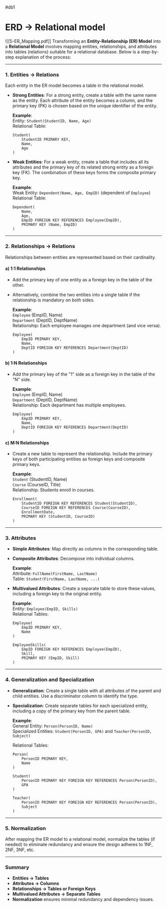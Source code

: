 #db1 
# ERD -> Relational model
![[5-ER_Mapping.pdf]]
Transforming an **Entity-Relationship (ER) Model** into a **Relational Model** involves mapping entities, relationships, and attributes into tables (relations) suitable for a relational database. Below is a step-by-step explanation of the process:

---

### 1. **Entities → Relations**

Each entity in the ER model becomes a table in the relational model.

- **Strong Entities**: For a strong entity, create a table with the same name as the entity. Each attribute of the entity becomes a column, and the primary key (PK) is chosen based on the unique identifier of the entity.
    
    **Example**:  
    Entity: `Student(StudentID, Name, Age)`  
    Relational Table:
    
    ```
    Student(
        StudentID PRIMARY KEY,
        Name,
        Age
    )
    ```
    
- **Weak Entities**: For a weak entity, create a table that includes all its attributes and the primary key of its related strong entity as a foreign key (FK). The combination of these keys forms the composite primary key.
    
    **Example**:  
    Weak Entity: `Dependent(Name, Age, EmpID)` (dependent of `Employee`)  
    Relational Table:
    
    ```
    Dependent(
        Name,
        Age,
        EmpID FOREIGN KEY REFERENCES Employee(EmpID),
        PRIMARY KEY (Name, EmpID)
    )
    ```
    

---

### 2. **Relationships → Relations**

Relationships between entities are represented based on their cardinality.

#### a) **1:1 Relationships**

- Add the primary key of one entity as a foreign key in the table of the other.
    
- Alternatively, combine the two entities into a single table if the relationship is mandatory on both sides.
    
    **Example**:  
    `Employee` (EmpID, Name)  
    `Department` (DeptID, DeptName)  
    Relationship: Each employee manages one department (and vice versa).
    
    ```
    Employee(
        EmpID PRIMARY KEY,
        Name,
        DeptID FOREIGN KEY REFERENCES Department(DeptID)
    )
    ```
    

#### b) **1:N Relationships**

- Add the primary key of the "1" side as a foreign key in the table of the "N" side.
    
    **Example**:  
    `Employee` (EmpID, Name)  
    `Department` (DeptID, DeptName)  
    Relationship: Each department has multiple employees.
    
    ```
    Employee(
        EmpID PRIMARY KEY,
        Name,
        DeptID FOREIGN KEY REFERENCES Department(DeptID)
    )
    ```
    

#### c) **M:N Relationships**

- Create a new table to represent the relationship. Include the primary keys of both participating entities as foreign keys and composite primary keys.
    
    **Example**:  
    `Student` (StudentID, Name)  
    `Course` (CourseID, Title)  
    Relationship: Students enroll in courses.
    
    ```
    Enrollment(
        StudentID FOREIGN KEY REFERENCES Student(StudentID),
        CourseID FOREIGN KEY REFERENCES Course(CourseID),
        EnrollmentDate,
        PRIMARY KEY (StudentID, CourseID)
    )
    ```
    

---

### 3. **Attributes**

- **Simple Attributes**: Map directly as columns in the corresponding table.
    
- **Composite Attributes**: Decompose into individual columns.
    
    **Example**:  
    Attribute: `FullName(FirstName, LastName)`  
    Table: `Student(FirstName, LastName, ...)`
    
- **Multivalued Attributes**: Create a separate table to store these values, including a foreign key to the original entity.
    
    **Example**:  
    Entity: `Employee(EmpID, Skills)`  
    Relational Tables:
    
    ```
    Employee(
        EmpID PRIMARY KEY,
        Name
    )
    
    EmployeeSkills(
        EmpID FOREIGN KEY REFERENCES Employee(EmpID),
        Skill,
        PRIMARY KEY (EmpID, Skill)
    )
    ```
    

---

### 4. **Generalization and Specialization**

- **Generalization**: Create a single table with all attributes of the parent and child entities. Use a discriminator column to identify the type.
    
- **Specialization**: Create separate tables for each specialized entity, including a copy of the primary key from the parent table.
    
    **Example**:  
    General Entity: `Person(PersonID, Name)`  
    Specialized Entities: `Student(PersonID, GPA)` and `Teacher(PersonID, Subject)`
    
    Relational Tables:
    
    ```
    Person(
        PersonID PRIMARY KEY,
        Name
    )
    
    Student(
        PersonID PRIMARY KEY FOREIGN KEY REFERENCES Person(PersonID),
        GPA
    )
    
    Teacher(
        PersonID PRIMARY KEY FOREIGN KEY REFERENCES Person(PersonID),
        Subject
    )
    ```
    

---

### 5. **Normalization**

After mapping the ER model to a relational model, normalize the tables (if needed) to eliminate redundancy and ensure the design adheres to 1NF, 2NF, 3NF, etc.

---

### Summary

- **Entities → Tables**
- **Attributes → Columns**
- **Relationships → Tables or Foreign Keys**
- **Multivalued Attributes → Separate Tables**
- **Normalization** ensures minimal redundancy and dependency issues.